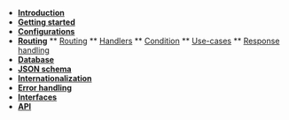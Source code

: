 * [**Introduction**](/)
* [**Getting started**](gettingStarted.md)
* [**Configurations**](configurations/libraries.md)
* [**Routing**](#)
** [Routing](routing/routing.md)
** [Handlers](routing/customHandlers.md)
** [Condition](routing/conditions.md)
** [Use-cases](routing/useCases.md)
** [Response handling](routing/responseHandling.md)
* [**Database**](database.md)
* [**JSON schema**](jsonSchema/generate.md)
* [**Internationalization**](internationalization.md)
* [**Error handling**](errorHandling.md)
* [**Interfaces**](interface.md)
* [**API**](api.md)
